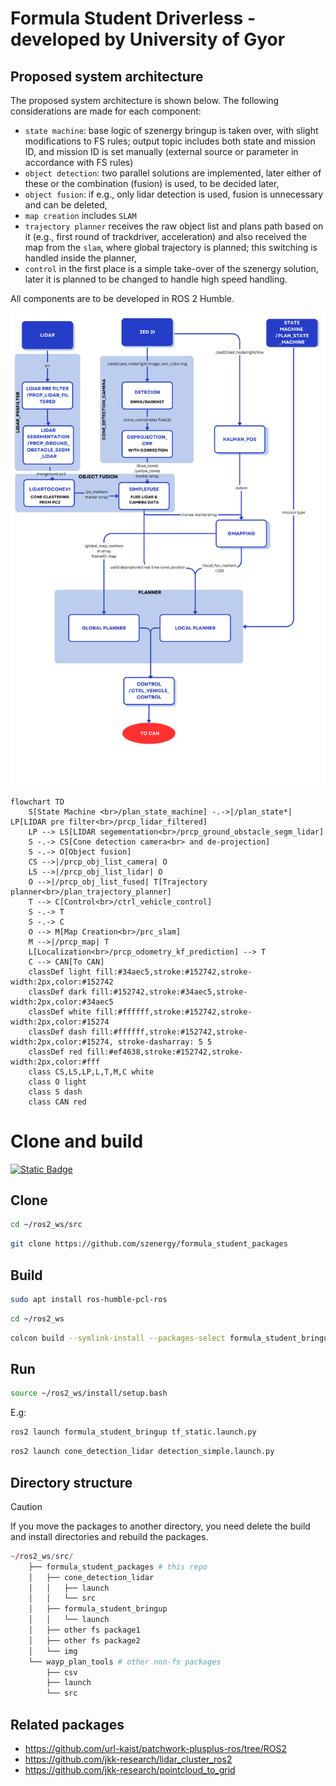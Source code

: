 # Formula Student Driverless - developed by University of Gyor

## Proposed system architecture
The proposed system architecture is shown below. The following considerations are made for each component:
- `state machine`: base logic of szenergy bringup is taken over, with slight modifications to FS rules; output topic includes both state and mission ID, and mission ID is set manually (external source or parameter in accordance with FS rules)
- `object detection`: two parallel solutions are implemented, later either of these or the combination (fusion) is used, to be decided later,
- `object fusion`: if e.g., only lidar detection is used, fusion is unnecessary and can be deleted,
- `map creation` includes `SLAM`
- `trajectory planner` receives the raw object list and plans path based on it (e.g., first round of trackdriver, acceleration) and also received the map from the `slam`, where global trajectory is planned; this switching is handled inside the planner,
- `control` in the first place is a simple take-over of the szenergy solution, later it is planned to be changed to handle high speed handling.

All components are to be developed in ROS 2 Humble.


![alt text](1.png)

```mermaid
flowchart TD
    S[State Machine <br>/plan_state_machine] -.->|/plan_state*| LP[LIDAR pre filter<br>/prcp_lidar_filtered]
    LP --> LS[LIDAR segementation<br>/prcp_ground_obstacle_segm_lidar]
    S -.-> CS[Cone detection camera<br> and de-projection]
    S -.-> O[Object fusion]
    CS -->|/prcp_obj_list_camera| O
    LS -->|/prcp_obj_list_lidar| O
    O -->|/prcp_obj_list_fused| T[Trajectory planner<br>/plan_trajectory_planner]
    T --> C[Control<br>/ctrl_vehicle_control]
    S -.-> T
    S -.-> C
    O --> M[Map Creation<br>/prc_slam]
    M -->|/prcp_map| T
    L[Localization<br>/prcp_odometry_kf_prediction] --> T
    C --> CAN[To CAN]
    classDef light fill:#34aec5,stroke:#152742,stroke-width:2px,color:#152742  
    classDef dark fill:#152742,stroke:#34aec5,stroke-width:2px,color:#34aec5
    classDef white fill:#ffffff,stroke:#152742,stroke-width:2px,color:#15274
    classDef dash fill:#ffffff,stroke:#152742,stroke-width:2px,color:#15274, stroke-dasharray: 5 5
    classDef red fill:#ef4638,stroke:#152742,stroke-width:2px,color:#fff
    class CS,LS,LP,L,T,M,C white
    class O light
    class S dash
    class CAN red
 ``` 



# Clone and build

[![Static Badge](https://img.shields.io/badge/ROS_2-Humble-34aec5)](https://docs.ros.org/en/humble/)

## Clone

``` bash
cd ~/ros2_ws/src
```

``` bash
git clone https://github.com/szenergy/formula_student_packages
```

## Build

``` bash
sudo apt install ros-humble-pcl-ros
```

``` bash
cd ~/ros2_ws 
```

``` bash
colcon build --symlink-install --packages-select formula_student_bringup cone_detection_lidar cone_detection_camera lidar_pre_filter
```

## Run
 
``` bash
source ~/ros2_ws/install/setup.bash 
```
E.g:
``` bash
ros2 launch formula_student_bringup tf_static.launch.py
```
``` bash
ros2 launch cone_detection_lidar detection_simple.launch.py
```

## Directory structure

> [!CAUTION]
> If you move the packages to another directory, you need delete the build and install directories and rebuild the packages.

``` r
~/ros2_ws/src/
    ├── formula_student_packages # this repo
    │   ├── cone_detection_lidar
    │   │   ├── launch
    │   │   └── src
    │   ├── formula_student_bringup
    │   │   └── launch
    │   ├── other fs package1
    │   ├── other fs package2
    │   └── img
    └── wayp_plan_tools # other non-fs packages
        ├── csv
        ├── launch
        └── src
```
## Related packages

- https://github.com/url-kaist/patchwork-plusplus-ros/tree/ROS2
- https://github.com/jkk-research/lidar_cluster_ros2
- https://github.com/jkk-research/pointcloud_to_grid